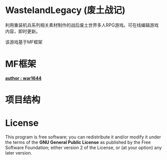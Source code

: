 WastelandLegacy (废土战记)
======
利用重装机兵系列相关素材制作的战后废土世界多人RPG游戏。可在线编辑游戏内容，即时更新。

该游戏基于MF框架

MF框架
======
**[author : war1644](https://github.com/war1644/MF)**

项目结构
======



License
======
This program is free software; you can redistribute it and/or modify
it under the terms of the **GNU General Public License** as published by
the Free Software Foundation; either version 2 of the License, or
(at your option) any later version.
